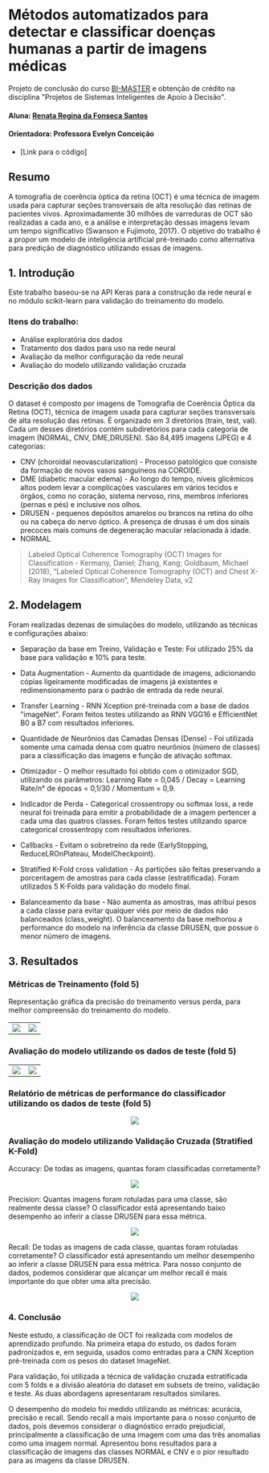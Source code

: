 # Métodos automatizados para detectar e classificar doenças humanas a partir de imagens médicas

Projeto de conclusão do curso [BI-MASTER](https://ica.puc-rio.ai/bi-master/) e obtenção de crédito na disciplina "Projetos de Sistemas Inteligentes de Apoio à Decisão".

#### Aluna: [Renata Regina da Fonseca Santos](https://github.com/rrfsantos)

#### Orientadora: Professora Evelyn Conceição

* [Link para o código]

## Resumo

A tomografia de coerência óptica da retina (OCT) é uma técnica de imagem usada para capturar seções transversais de alta resolução das retinas de pacientes vivos. Aproximadamente 30 milhões de varreduras de OCT são realizadas a cada ano, e a análise e interpretação dessas imagens levam um tempo significativo (Swanson e Fujimoto, 2017). 
O objetivo do trabalho é a propor um modelo de inteligência artificial pré-treinado como alternativa para predição de diagnóstico utilizando essas de imagens.

## 1. Introdução

Este trabalho baseou-se na API Keras para a construção da rede neural e no módulo scikit-learn para validação do treinamento do modelo.

### Itens do trabalho:

* Análise exploratória dos dados
* Tratamento dos dados para uso na rede neural
* Avaliação da melhor configuração da rede neural
* Avaliação do modelo utilizando validação cruzada


### Descrição dos dados

O dataset é composto por imagens de Tomografia de Coerência Óptica da Retina (OCT), técnica de imagem usada para capturar seções transversais de alta resolução das retinas. É organizado em 3 diretórios (train, test, val). Cada um desses diretórios contém subdiretórios para cada categoria de imagem (NORMAL, CNV, DME,DRUSEN). São 84,495 imagens (JPEG) e 4 categorias:

* CNV (choroidal neovascularization) - Processo patológico que consiste da formação de novos vasos sanguíneos na COROIDE.
* DME (diabetic macular edema) - Ao longo do tempo, níveis glicêmicos altos podem levar a complicações vasculares em vários tecidos e órgãos, como no coração, sistema nervoso, rins, membros inferiores (pernas e pés) e inclusive nos olhos.
* DRUSEN - pequenos depósitos amarelos ou brancos na retina do olho ou na cabeça do nervo óptico. A presença de drusas é um dos sinais precoces mais comuns de degeneração macular relacionada à idade.
* NORMAL

> Labeled Optical Coherence Tomography (OCT) Images for Classification - Kermany, Daniel; Zhang, Kang; Goldbaum, Michael (2018), “Labeled Optical Coherence Tomography (OCT) and Chest X-Ray Images for Classification”, Mendeley Data, v2

## 2. Modelagem

Foram realizadas dezenas de simulações do modelo, utilizando as técnicas e configurações abaixo:

* Separação da base em Treino, Validação e Teste: Foi utilizado 25% da base para validação e 10% para teste.

* Data Augmentation - Aumento da quantidade de imagens, adicionando cópias ligeiramente modificadas de imagens já existentes e redimensionamento para o padrão de entrada da rede neural.

* Transfer Learning - RNN Xception pré-treinada com a base de dados "imageNet". Foram feitos testes utilizando as RNN VGG16 e EfficientNet B0 a B7 com resultados inferiores.

* Quantidade de Neurônios das Camadas Densas (Dense) - Foi utilizada somente uma camada densa com quatro neurônios (número de classes) para a classificação das imagens e função de ativação softmax.

* Otimizador - O melhor resultado foi obtido com o otimizador SGD, utilizando os parâmetros: Learning Rate = 0,045 / Decay = Learning Rate/n° de épocas = 0,1/30 / Momentum = 0,9.

* Indicador de Perda - Categorical crossentropy ou softmax loss, a rede neural foi treinada para emitir a probabilidade de a imagem pertencer a cada uma das quatros classes. Foram feitos testes utilizando sparce categorical crossentropy com resultados inferiores.

* Callbacks - Evitam o sobretreino da rede (EarlyStopping, ReduceLROnPlateau, ModelCheckpoint).

* Stratified K-Fold cross validation - As partições são feitas preservando a porcentagem de amostras para cada classe (estratificada). Foram utilizados 5 K-Folds para validação do modelo final.

* Balanceamento da base - Não aumenta as amostras, mas atribui pesos a cada classe para evitar qualquer viés por meio de dados não balanceados (class_weight). O balanceamento da base melhorou a performance do modelo na inferência da classe DRUSEN, que possue o menor número de imagens.

## 3. Resultados

### Métricas de Treinamento (fold 5)

Representação gráfica da precisão do treinamento versus perda, para melhor compreensão do treinamento do modelo.
<table class="center">
   <tr>
      <td valign="top"><img src="https://github.com/rrfsantos/Projeto-Redes-Neurais-OCT-Images/blob/main/images/Training_and_validation_accuracy.JPG"/></td>
      <td valign="top"><img src="https://github.com/rrfsantos/Projeto-Redes-Neurais-OCT-Images/blob/main/images/Training_and_validation_loss.JPG"/></td>
    </tr>
</table>

### Avaliação do modelo utilizando os dados de teste (fold 5)

<table class="center">
   <tr>
      <td valign="top"><img src="https://github.com/rrfsantos/Projeto-Redes-Neurais-OCT-Images/blob/main/images/Matriz%20de%20confusao.JPG"/></td>
      <td valign="top"><img src="https://github.com/rrfsantos/Projeto-Redes-Neurais-OCT-Images/blob/main/images/Matriz%20de%20confusao%20normalizada.JPG"/></td>
    </tr>
</table>

### Relatório de métricas de performance do classificador utilizando os dados de teste (fold 5)

<p align="center">
  <img src="https://github.com/rrfsantos/Projeto-Redes-Neurais-OCT-Images/blob/main/images/classification_report.JPG">
</p>

### Avaliação do modelo utilizando Validação Cruzada (Stratified K-Fold)

Accuracy: De todas as imagens, quantas foram classificadas corretamente?
<p align="center">
  <img src="https://github.com/rrfsantos/Projeto-Redes-Neurais-OCT-Images/blob/main/images/accuracy.JPG">
</p>

Precision: Quantas imagens foram rotuladas para uma classe, são realmente dessa classe? O classificador está apresentando baixo desempenho ao inferir a classe DRUSEN para essa métrica.
<p align="center">
  <img src="https://github.com/rrfsantos/Projeto-Redes-Neurais-OCT-Images/blob/main/images/precision.JPG">
</p>

Recall: De todas as imagens de cada classe, quantas foram rotuladas corretamente? O classificador está apresentando um melhor desempenho ao inferir a classe DRUSEN para essa métrica. Para nosso conjunto de dados, podemos considerar que alcançar um melhor recall é mais importante do que obter uma alta precisão.
<p align="center">
  <img src="https://github.com/rrfsantos/Projeto-Redes-Neurais-OCT-Images/blob/main/images/recall.JPG">
</p>

### 4. Conclusão

Neste estudo, a classificação de OCT foi realizada com modelos de aprendizado profundo. Na primeira etapa do estudo, os dados foram padronizados e, em seguida, usados como entradas para a CNN Xception pré-treinada com os pesos do dataset ImageNet.

Para validação, foi utilizada a técnica de validação cruzada estratificada com 5 folds e a divisão aleatória do dataset em subsets de treino, validação e teste. As duas abordagens apresentaram resultados similares.

O desempenho do modelo foi medido utilizando as métricas: acurácia, precisão e recall. Sendo recall a mais importante para o nosso conjunto de dados, pois devemos considerar o diagnóstico errado prejudicial, principalmente a classificação de uma imagem com uma das três anomalias como uma imagem normal. Apresentou bons resultados para a classificação de imagens das classes NORMAL e CNV e o pior resultado para as imagens da classe DRUSEN. 

